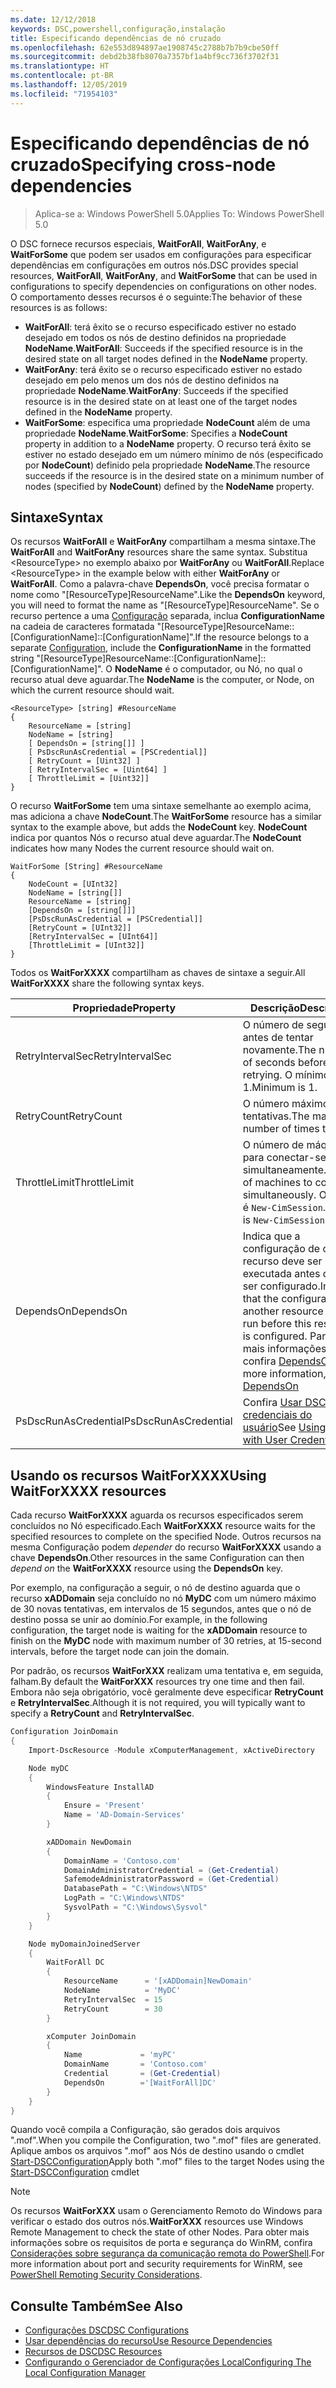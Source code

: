 ```yaml
---
ms.date: 12/12/2018
keywords: DSC,powershell,configuração,instalação
title: Especificando dependências de nó cruzado
ms.openlocfilehash: 62e553d894897ae1908745c2788b7b7b9cbe50ff
ms.sourcegitcommit: debd2b38fb8070a7357bf1a4bf9cc736f3702f31
ms.translationtype: HT
ms.contentlocale: pt-BR
ms.lasthandoff: 12/05/2019
ms.locfileid: "71954103"
---
```

# <a name="specifying-cross-node-dependencies"></a><span data-ttu-id="d3b2d-103">Especificando dependências de nó cruzado</span><span class="sxs-lookup"><span data-stu-id="d3b2d-103">Specifying cross-node dependencies</span></span>

> <span data-ttu-id="d3b2d-104">Aplica-se a: Windows PowerShell 5.0</span><span class="sxs-lookup"><span data-stu-id="d3b2d-104">Applies To: Windows PowerShell 5.0</span></span>

<span data-ttu-id="d3b2d-105">O DSC fornece recursos especiais, **WaitForAll**, **WaitForAny**, e **WaitForSome** que podem ser usados em configurações para especificar dependências em configurações em outros nós.</span><span class="sxs-lookup"><span data-stu-id="d3b2d-105">DSC provides special resources, **WaitForAll**, **WaitForAny**, and **WaitForSome** that can be used in configurations to specify dependencies on configurations on other nodes.</span></span> <span data-ttu-id="d3b2d-106">O comportamento desses recursos é o seguinte:</span><span class="sxs-lookup"><span data-stu-id="d3b2d-106">The behavior of these resources is as follows:</span></span>

- <span data-ttu-id="d3b2d-107">**WaitForAll**: terá êxito se o recurso especificado estiver no estado desejado em todos os nós de destino definidos na propriedade **NodeName**.</span><span class="sxs-lookup"><span data-stu-id="d3b2d-107">**WaitForAll**: Succeeds if the specified resource is in the desired state on all target nodes defined in the **NodeName** property.</span></span>
- <span data-ttu-id="d3b2d-108">**WaitForAny**: terá êxito se o recurso especificado estiver no estado desejado em pelo menos um dos nós de destino definidos na propriedade **NodeName**.</span><span class="sxs-lookup"><span data-stu-id="d3b2d-108">**WaitForAny**: Succeeds if the specified resource is in the desired state on at least one of the target nodes defined in the **NodeName** property.</span></span>
- <span data-ttu-id="d3b2d-109">**WaitForSome**: especifica uma propriedade **NodeCount** além de uma propriedade **NodeName**.</span><span class="sxs-lookup"><span data-stu-id="d3b2d-109">**WaitForSome**: Specifies a **NodeCount** property in addition to a **NodeName** property.</span></span> <span data-ttu-id="d3b2d-110">O recurso terá êxito se estiver no estado desejado em um número mínimo de nós (especificado por **NodeCount**) definido pela propriedade **NodeName**.</span><span class="sxs-lookup"><span data-stu-id="d3b2d-110">The resource succeeds if the resource is in the desired state on a minimum number of nodes (specified by **NodeCount**) defined by the **NodeName** property.</span></span>

## <a name="syntax"></a><span data-ttu-id="d3b2d-111">Sintaxe</span><span class="sxs-lookup"><span data-stu-id="d3b2d-111">Syntax</span></span>

<span data-ttu-id="d3b2d-112">Os recursos **WaitForAll** e **WaitForAny** compartilham a mesma sintaxe.</span><span class="sxs-lookup"><span data-stu-id="d3b2d-112">The **WaitForAll** and **WaitForAny** resources share the same syntax.</span></span> <span data-ttu-id="d3b2d-113">Substitua \<ResourceType\> no exemplo abaixo por **WaitForAny** ou **WaitForAll**.</span><span class="sxs-lookup"><span data-stu-id="d3b2d-113">Replace \<ResourceType\> in the example below with either **WaitForAny** or **WaitForAll**.</span></span>
<span data-ttu-id="d3b2d-114">Como a palavra-chave **DependsOn**, você precisa formatar o nome como "[ResourceType]ResourceName".</span><span class="sxs-lookup"><span data-stu-id="d3b2d-114">Like the **DependsOn** keyword, you will need to format the name as "[ResourceType]ResourceName".</span></span> <span data-ttu-id="d3b2d-115">Se o recurso pertence a uma [Configuração](configurations.md) separada, inclua **ConfigurationName** na cadeia de caracteres formatada "[ResourceType]ResourceName::[ConfigurationName]::[ConfigurationName]".</span><span class="sxs-lookup"><span data-stu-id="d3b2d-115">If the resource belongs to a separate [Configuration](configurations.md), include the **ConfigurationName** in the formatted string "[ResourceType]ResourceName::[ConfigurationName]::[ConfigurationName]".</span></span> <span data-ttu-id="d3b2d-116">O **NodeName** é o computador, ou Nó, no qual o recurso atual deve aguardar.</span><span class="sxs-lookup"><span data-stu-id="d3b2d-116">The **NodeName** is the computer, or Node, on which the current resource should wait.</span></span>

```
<ResourceType> [string] #ResourceName
{
    ResourceName = [string]
    NodeName = [string]
    [ DependsOn = [string[]] ]
    [ PsDscRunAsCredential = [PSCredential]]
    [ RetryCount = [Uint32] ]
    [ RetryIntervalSec = [Uint64] ]
    [ ThrottleLimit = [Uint32]]
}
```

<span data-ttu-id="d3b2d-117">O recurso **WaitForSome** tem uma sintaxe semelhante ao exemplo acima, mas adiciona a chave **NodeCount**.</span><span class="sxs-lookup"><span data-stu-id="d3b2d-117">The **WaitForSome** resource has a similar syntax to the example above, but adds the **NodeCount** key.</span></span> <span data-ttu-id="d3b2d-118">**NodeCount** indica por quantos Nós o recurso atual deve aguardar.</span><span class="sxs-lookup"><span data-stu-id="d3b2d-118">The **NodeCount** indicates how many Nodes the current resource should wait on.</span></span>

```
WaitForSome [String] #ResourceName
{
    NodeCount = [UInt32]
    NodeName = [string[]]
    ResourceName = [string]
    [DependsOn = [string[]]]
    [PsDscRunAsCredential = [PSCredential]]
    [RetryCount = [UInt32]]
    [RetryIntervalSec = [UInt64]]
    [ThrottleLimit = [UInt32]]
}
```

<span data-ttu-id="d3b2d-119">Todos os **WaitForXXXX** compartilham as chaves de sintaxe a seguir.</span><span class="sxs-lookup"><span data-stu-id="d3b2d-119">All **WaitForXXXX** share the following syntax keys.</span></span>

|<span data-ttu-id="d3b2d-120">Propriedade</span><span class="sxs-lookup"><span data-stu-id="d3b2d-120">Property</span></span>|  <span data-ttu-id="d3b2d-121">Descrição</span><span class="sxs-lookup"><span data-stu-id="d3b2d-121">Description</span></span>   |
|---------|---------------------|
| <span data-ttu-id="d3b2d-122">RetryIntervalSec</span><span class="sxs-lookup"><span data-stu-id="d3b2d-122">RetryIntervalSec</span></span>| <span data-ttu-id="d3b2d-123">O número de segundos antes de tentar novamente.</span><span class="sxs-lookup"><span data-stu-id="d3b2d-123">The number of seconds before retrying.</span></span> <span data-ttu-id="d3b2d-124">O mínimo é 1.</span><span class="sxs-lookup"><span data-stu-id="d3b2d-124">Minimum is 1.</span></span>|
| <span data-ttu-id="d3b2d-125">RetryCount</span><span class="sxs-lookup"><span data-stu-id="d3b2d-125">RetryCount</span></span>| <span data-ttu-id="d3b2d-126">O número máximo de tentativas.</span><span class="sxs-lookup"><span data-stu-id="d3b2d-126">The maximum number of times to retry.</span></span>|
| <span data-ttu-id="d3b2d-127">ThrottleLimit</span><span class="sxs-lookup"><span data-stu-id="d3b2d-127">ThrottleLimit</span></span>| <span data-ttu-id="d3b2d-128">O número de máquinas para conectar-se simultaneamente.</span><span class="sxs-lookup"><span data-stu-id="d3b2d-128">Number of machines to connect simultaneously.</span></span> <span data-ttu-id="d3b2d-129">O padrão é `New-CimSession`.</span><span class="sxs-lookup"><span data-stu-id="d3b2d-129">Default is `New-CimSession` default.</span></span>|
| <span data-ttu-id="d3b2d-130">DependsOn</span><span class="sxs-lookup"><span data-stu-id="d3b2d-130">DependsOn</span></span> | <span data-ttu-id="d3b2d-131">Indica que a configuração de outro recurso deve ser executada antes de ele ser configurado.</span><span class="sxs-lookup"><span data-stu-id="d3b2d-131">Indicates that the configuration of another resource must run before this resource is configured.</span></span> <span data-ttu-id="d3b2d-132">Para obter mais informações, confira [DependsOn](resource-depends-on.md)</span><span class="sxs-lookup"><span data-stu-id="d3b2d-132">For more information, see [DependsOn](resource-depends-on.md)</span></span>|
| <span data-ttu-id="d3b2d-133">PsDscRunAsCredential</span><span class="sxs-lookup"><span data-stu-id="d3b2d-133">PsDscRunAsCredential</span></span> | <span data-ttu-id="d3b2d-134">Confira [Usar DSC com credenciais do usuário](./runAsUser.md)</span><span class="sxs-lookup"><span data-stu-id="d3b2d-134">See [Using DSC with User Credentials](./runAsUser.md)</span></span> |

## <a name="using-waitforxxxx-resources"></a><span data-ttu-id="d3b2d-135">Usando os recursos WaitForXXXX</span><span class="sxs-lookup"><span data-stu-id="d3b2d-135">Using WaitForXXXX resources</span></span>

<span data-ttu-id="d3b2d-136">Cada recurso **WaitForXXXX** aguarda os recursos especificados serem concluídos no Nó especificado.</span><span class="sxs-lookup"><span data-stu-id="d3b2d-136">Each **WaitForXXXX** resource waits for the specified resources to complete on the specified Node.</span></span>
<span data-ttu-id="d3b2d-137">Outros recursos na mesma Configuração podem *depender* do recurso **WaitForXXXX** usando a chave **DependsOn**.</span><span class="sxs-lookup"><span data-stu-id="d3b2d-137">Other resources in the same Configuration can then *depend on* the **WaitForXXXX** resource using the **DependsOn** key.</span></span>

<span data-ttu-id="d3b2d-138">Por exemplo, na configuração a seguir, o nó de destino aguarda que o recurso **xADDomain** seja concluído no nó **MyDC** com um número máximo de 30 novas tentativas, em intervalos de 15 segundos, antes que o nó de destino possa se unir ao domínio.</span><span class="sxs-lookup"><span data-stu-id="d3b2d-138">For example, in the following configuration, the target node is waiting for the **xADDomain** resource to finish on the **MyDC** node with maximum number of 30 retries, at 15-second intervals, before the target node can join the domain.</span></span>

<span data-ttu-id="d3b2d-139">Por padrão, os recursos **WaitForXXX** realizam uma tentativa e, em seguida, falham.</span><span class="sxs-lookup"><span data-stu-id="d3b2d-139">By default the **WaitForXXX** resources try one time and then fail.</span></span> <span data-ttu-id="d3b2d-140">Embora não seja obrigatório, você geralmente deve especificar **RetryCount** e **RetryIntervalSec**.</span><span class="sxs-lookup"><span data-stu-id="d3b2d-140">Although it is not required, you will typically want to specify a **RetryCount** and **RetryIntervalSec**.</span></span>

```powershell
Configuration JoinDomain
{
    Import-DscResource -Module xComputerManagement, xActiveDirectory

    Node myDC
    {
        WindowsFeature InstallAD
        {
            Ensure = 'Present'
            Name = 'AD-Domain-Services'
        }

        xADDomain NewDomain
        {
            DomainName = 'Contoso.com'
            DomainAdministratorCredential = (Get-Credential)
            SafemodeAdministratorPassword = (Get-Credential)
            DatabasePath = "C:\Windows\NTDS"
            LogPath = "C:\Windows\NTDS"
            SysvolPath = "C:\Windows\Sysvol"
        }
    }

    Node myDomainJoinedServer
    {
        WaitForAll DC
        {
            ResourceName      = '[xADDomain]NewDomain'
            NodeName          = 'MyDC'
            RetryIntervalSec  = 15
            RetryCount        = 30
        }

        xComputer JoinDomain
        {
            Name             = 'myPC'
            DomainName       = 'Contoso.com'
            Credential       = (Get-Credential)
            DependsOn        ='[WaitForAll]DC'
        }
    }
}
```

<span data-ttu-id="d3b2d-141">Quando você compila a Configuração, são gerados dois arquivos ".mof".</span><span class="sxs-lookup"><span data-stu-id="d3b2d-141">When you compile the Configuration, two ".mof" files are generated.</span></span> <span data-ttu-id="d3b2d-142">Aplique ambos os arquivos ".mof" aos Nós de destino usando o cmdlet [Start-DSCConfiguration](/powershell/module/psdesiredstateconfiguration/start-dscconfiguration)</span><span class="sxs-lookup"><span data-stu-id="d3b2d-142">Apply both ".mof" files to the target Nodes using the [Start-DSCConfiguration](/powershell/module/psdesiredstateconfiguration/start-dscconfiguration) cmdlet</span></span>

> [!NOTE]
> <span data-ttu-id="d3b2d-143">Os recursos **WaitForXXX** usam o Gerenciamento Remoto do Windows para verificar o estado dos outros nós.</span><span class="sxs-lookup"><span data-stu-id="d3b2d-143">**WaitForXXX** resources use Windows Remote Management to check the state of other Nodes.</span></span>
> <span data-ttu-id="d3b2d-144">Para obter mais informações sobre os requisitos de porta e segurança do WinRM, confira [Considerações sobre segurança da comunicação remota do PowerShell](/powershell/scripting/learn/remoting/winrmsecurity?view=powershell-6).</span><span class="sxs-lookup"><span data-stu-id="d3b2d-144">For more information about port and security requirements for WinRM, see [PowerShell Remoting Security Considerations](/powershell/scripting/learn/remoting/winrmsecurity?view=powershell-6).</span></span>

## <a name="see-also"></a><span data-ttu-id="d3b2d-145">Consulte Também</span><span class="sxs-lookup"><span data-stu-id="d3b2d-145">See Also</span></span>

- [<span data-ttu-id="d3b2d-146">Configurações DSC</span><span class="sxs-lookup"><span data-stu-id="d3b2d-146">DSC Configurations</span></span>](configurations.md)
- [<span data-ttu-id="d3b2d-147">Usar dependências do recurso</span><span class="sxs-lookup"><span data-stu-id="d3b2d-147">Use Resource Dependencies</span></span>](resource-depends-on.md)
- [<span data-ttu-id="d3b2d-148">Recursos de DSC</span><span class="sxs-lookup"><span data-stu-id="d3b2d-148">DSC Resources</span></span>](../resources/resources.md)
- [<span data-ttu-id="d3b2d-149">Configurando o Gerenciador de Configurações Local</span><span class="sxs-lookup"><span data-stu-id="d3b2d-149">Configuring The Local Configuration Manager</span></span>](../managing-nodes/metaConfig.md)
